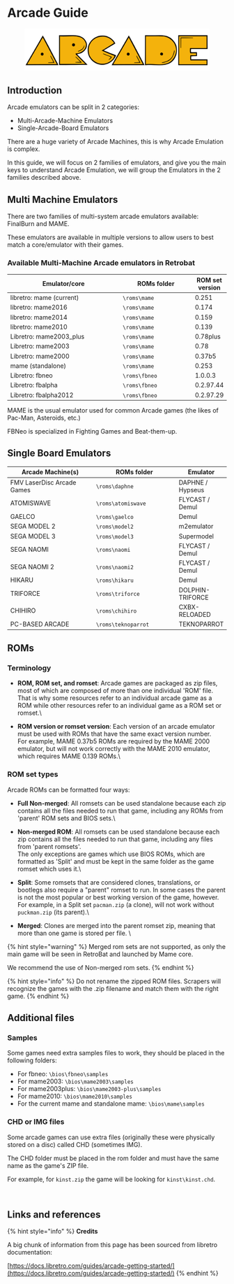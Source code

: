 # Arcade Guide

<div align="left">

<figure><img src="https://raw.githubusercontent.com/fabricecaruso/es-theme-carbon/52ff37c9e265587d006945a2ba695b5a962b3a3d/art/logos/arcade.svg" alt=""><figcaption></figcaption></figure>

</div>

## Introduction

Arcade emulators can be split in 2 categories:

* Multi-Arcade-Machine Emulators
* Single-Arcade-Board Emulators

There are a huge variety of Arcade Machines, this is why Arcade Emulation is complex.



In this guide, we will focus on 2 families of emulators, and give you the main keys to understand Arcade Emulation, we will group the Emulators in the 2 families described above.

## Multi Machine Emulators

There are two families of multi-system arcade emulators available: FinalBurn and MAME.&#x20;

These emulators are available in multiple versions to allow users to best match a core/emulator with their games.&#x20;

### Available Multi-Machine Arcade emulators in Retrobat

<table><thead><tr><th width="259">Emulator/core</th><th width="160">ROMs folder</th><th>ROM set version</th></tr></thead><tbody><tr><td>libretro: mame (current)</td><td><code>\roms\mame</code></td><td>0.251</td></tr><tr><td>libretro: mame2016</td><td><code>\roms\mame</code></td><td>0.174</td></tr><tr><td>libretro: mame2014</td><td><code>\roms\mame</code></td><td>0.159</td></tr><tr><td>libretro: mame2010</td><td><code>\roms\mame</code></td><td>0.139</td></tr><tr><td>Libretro: mame2003_plus</td><td><code>\roms\mame</code></td><td>0.78plus</td></tr><tr><td>Libretro: mame2003</td><td><code>\roms\mame</code></td><td>0.78</td></tr><tr><td>Libretro: mame2000</td><td><code>\roms\mame</code></td><td>0.37b5</td></tr><tr><td>mame (standalone)</td><td><code>\roms\mame</code></td><td>0.253</td></tr><tr><td>Libretro: fbneo</td><td><code>\roms\fbneo</code></td><td>1.0.0.3</td></tr><tr><td>Libretro: fbalpha</td><td><code>\roms\fbneo</code></td><td>0.2.97.44</td></tr><tr><td>Libretro: fbalpha2012</td><td><code>\roms\fbneo</code></td><td>0.2.97.29</td></tr></tbody></table>

MAME is the usual emulator used for common Arcade games (the likes of Pac-Man, Asteroids, etc.)

FBNeo is specialized in Fighting Games and Beat-them-up.



## Single Board Emulators

<table><thead><tr><th width="302">Arcade Machine(s)</th><th width="248">ROMs folder</th><th>Emulator</th></tr></thead><tbody><tr><td>FMV LaserDisc Arcade Games</td><td><code>\roms\daphne</code></td><td>DAPHNE / Hypseus</td></tr><tr><td>ATOMISWAVE</td><td><code>\roms\atomiswave</code></td><td>FLYCAST / Demul</td></tr><tr><td>GAELCO</td><td><code>\roms\gaelco</code></td><td>Demul</td></tr><tr><td>SEGA MODEL 2</td><td><code>\roms\model2</code></td><td>m2emulator</td></tr><tr><td>SEGA MODEL 3</td><td><code>\roms\model3</code></td><td>Supermodel</td></tr><tr><td>SEGA NAOMI</td><td><code>\roms\naomi</code></td><td>FLYCAST / Demul</td></tr><tr><td>SEGA NAOMI 2</td><td><code>\roms\naomi2</code></td><td>FLYCAST / Demul</td></tr><tr><td>HIKARU</td><td><code>\roms\hikaru</code></td><td>Demul</td></tr><tr><td>TRIFORCE</td><td><code>\roms\triforce</code></td><td>DOLPHIN-TRIFORCE</td></tr><tr><td>CHIHIRO</td><td><code>\roms\chihiro</code></td><td>CXBX-RELOADED</td></tr><tr><td>PC-BASED ARCADE</td><td><code>\roms\teknoparrot</code></td><td>TEKNOPARROT</td></tr></tbody></table>



## ROMs

### Terminology

* **ROM, ROM set, and romset**: Arcade games are packaged as zip files, most of which are composed of more than one individual 'ROM' file. \
  That is why some resources refer to an individual arcade game as a ROM while other resources refer to an individual game as a ROM set or romset.\

* **ROM version or romset version**: Each version of an arcade emulator must be used with ROMs that have the same exact version number. \
  For example, MAME 0.37b5 ROMs are required by the MAME 2000 emulator, but will not work correctly with the MAME 2010 emulator, which requires MAME 0.139 ROMs.\


### ROM set types

Arcade ROMs can be formatted four ways:

* **Full Non-merged**: All romsets can be used standalone because each zip contains all the files needed to run that game, including any ROMs from 'parent' ROM sets and BIOS sets.\

* **Non-merged ROM**: All romsets can be used standalone because each zip contains all the files needed to run that game, including any files from 'parent romsets'. \
  The only exceptions are games which use BIOS ROMs, which are formatted as 'Split' and must be kept in the same folder as the game romset which uses it.\

* **Split**: Some romsets that are considered clones, translations, or bootlegs also require a "parent" romset to run. In some cases the parent is not the most popular or best working version of the game, however. \
  For example, in a Split set `pacman.zip` (a clone), will not work without `puckman.zip` (its parent).\

* **Merged**: Clones are merged into the parent romset zip, meaning that more than one game is stored per file. \


{% hint style="warning" %}
Merged rom sets are not supported, as only the main game will be seen in RetroBat and launched by Mame core.&#x20;

We recommend the use of Non-merged rom sets.
{% endhint %}

{% hint style="info" %}
Do not rename the zipped ROM files. Scrapers will recognize the games with the .zip filename and match them with the right game.
{% endhint %}

## Additional files

### Samples

Some games need extra samples files to work, they should be placed in the following folders:

* For fbneo: `\bios\fbneo\samples`
* For mame2003: `\bios\mame2003\samples`
* For mame2003plus: `\bios\mame2003-plus\samples`
* For mame2010: `\bios\mame2010\samples`
* For the current mame and standalone mame: `\bios\mame\samples`

### CHD or IMG files

Some arcade games can use extra files (originally these were physically stored on a disc) called CHD (sometimes IMG).&#x20;

The CHD folder must be placed in the rom folder and must have the same name as the game's ZIP file.&#x20;

For example, for `kinst.zip` the game will be looking for `kinst\kinst.chd`.

<div align="left">

<figure><img src="https://i.imgur.com/xl9iImN.png" alt=""><figcaption></figcaption></figure>

</div>

## Links and references

{% hint style="info" %}
**Credits**

A big chunk of information from this page has been sourced from libretro documentation:

[https://docs.libretro.com/guides/arcade-getting-started/](https://docs.libretro.com/guides/arcade-getting-started/)
{% endhint %}
